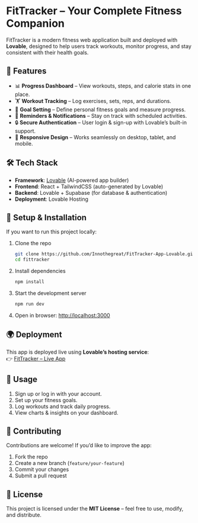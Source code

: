 # FitTracker – Your Complete Fitness Companion

FitTracker is a modern fitness web application built and deployed with **Lovable**, designed to help users track workouts, monitor progress, and stay consistent with their health goals.  

## 🚀 Features
- 📊 **Progress Dashboard** – View workouts, steps, and calorie stats in one place.  
- 🏋️ **Workout Tracking** – Log exercises, sets, reps, and durations.  
- 🎯 **Goal Setting** – Define personal fitness goals and measure progress.  
- 🔔 **Reminders & Notifications** – Stay on track with scheduled activities.  
- 🔒 **Secure Authentication** – User login & sign-up with Lovable’s built-in support.  
- 📱 **Responsive Design** – Works seamlessly on desktop, tablet, and mobile.  

## 🛠️ Tech Stack
- **Framework**: [Lovable](https://lovable.dev) (AI-powered app builder)  
- **Frontend**: React + TailwindCSS (auto-generated by Lovable)  
- **Backend**: Lovable + Supabase (for database & authentication)  
- **Deployment**: Lovable Hosting  

## 🔧 Setup & Installation
If you want to run this project locally:  

1. Clone the repo  
   ```bash
   git clone https://github.com/Innothegreat/FitTracker-App-Lovable.git
   cd fittracker
   ```
2. Install dependencies  
   ```bash
   npm install
   ```
3. Start the development server  
   ```bash
   npm run dev
   ```
4. Open in browser: [http://localhost:3000](http://localhost:3000)  

## 🌍 Deployment
This app is deployed live using **Lovable’s hosting service**:  
👉 [FitTracker – Live App](https://stride-with-us.lovable.app/)  

## 📖 Usage
1. Sign up or log in with your account.  
2. Set up your fitness goals.  
3. Log workouts and track daily progress.  
4. View charts & insights on your dashboard.  

## 🤝 Contributing
Contributions are welcome! If you’d like to improve the app:  
1. Fork the repo  
2. Create a new branch (`feature/your-feature`)  
3. Commit your changes  
4. Submit a pull request  

## 📜 License
This project is licensed under the **MIT License** – feel free to use, modify, and distribute.  
